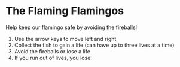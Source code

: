 # The Flaming Flamingos
Help keep our flamingo safe by avoiding the fireballs!
1. Use the arrow keys to move left and right
2. Collect the fish to gain a life (can have up to three lives at a time)
3. Avoid the fireballs or lose a life
4. If you run out of lives, you lose!
